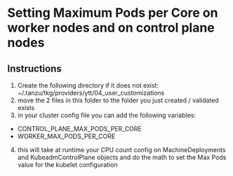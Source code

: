# Setting Maximum Pods per Core on worker nodes and on control plane nodes
## Instructions
1. Create the following directory if it does not exist:
~/.tanzu/tkg/providers/ytt/04_user_customizations
2. move the 2 files in this folder to the folder you just created / validated exists
3. in your cluster config file you can add the following variables:
* CONTROL_PLANE_MAX_PODS_PER_CORE
* WORKER_MAX_PODS_PER_CORE
4. this will take at runtime your CPU count config on MachineDeployments and KubeadmControlPlane objects and do the math to set the Max Pods value for the kubelet configuration
